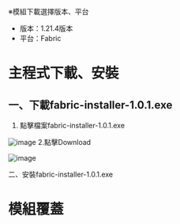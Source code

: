 ※模組下載選擇版本、平台
- 版本：1.21.4版本
- 平台：Fabric

# 主程式下載、安裝
## 一、下載fabric-installer-1.0.1.exe

1. 點擊檔案fabric-installer-1.0.1.exe

![image](https://github.com/user-attachments/assets/c001c013-0bd6-4c6b-8680-f059662aefa7)
2.點擊Download

![image](https://github.com/user-attachments/assets/40505aef-9759-4e66-bc4a-9df070a40382)

二、安裝fabric-installer-1.0.1.exe



# 模組覆蓋
